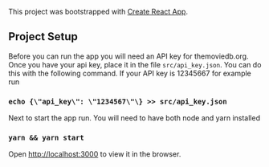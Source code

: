 This project was bootstrapped with [Create React App](https://github.com/facebook/create-react-app).

## Project Setup

Before you can run the app you will need an API key for themoviedb.org. Once you have your api key, place it in the file `src/api_key.json`. You can do this with the following command. If your API key is 12345667 for example run
### `echo {\"api_key\": \"1234567\"\} >> src/api_key.json`

Next to start the app run. You will need to have both node and yarn installed
### `yarn && yarn start`

Open [http://localhost:3000](http://localhost:3000) to view it in the browser.
